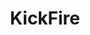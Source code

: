 ---
blog: http://blog.kickfire.com/
facebook: http://facebook.com/kickfireAPI
linkedin: http://linkedin.com/company/kickfire-inc
logohandle: kickfire
sort: kickfire
title: KickFire
twitter: https://x.com/kickfire
website: https://kickfire.com/
---